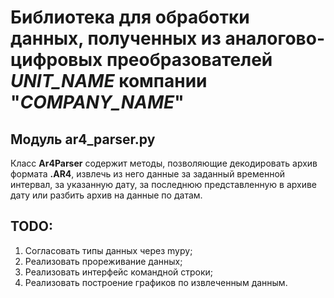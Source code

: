 # Библиотека для обработки данных, полученных из аналогово-цифровых преобразователей *UNIT_NAME* компании "*COMPANY_NAME*"

## Модуль ar4_parser.py

Класс **Ar4Parser** содержит методы, позволяющие декодировать архив формата **.AR4**, извлечь из него данные за заданный временной интервал, за указанную дату, за последнюю представленную в архиве дату или разбить архив на данные по датам.

## TODO:

1. Согласовать типы данных через mypy;
2. Реализовать прореживание данных;
3. Реализовать интерфейс командной строки;
4. Реализовать построение графиков по извлеченным данным.
